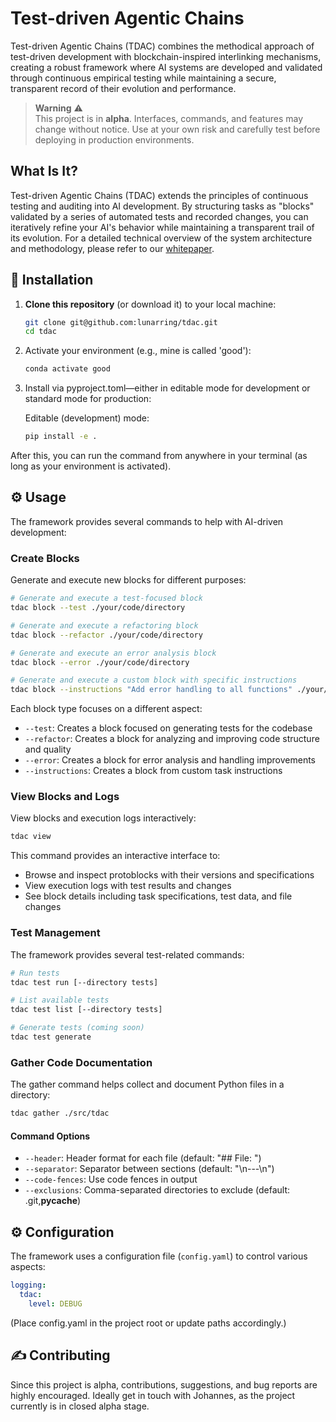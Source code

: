 # Test-driven Agentic Chains

Test-driven Agentic Chains (TDAC) combines the methodical approach of test-driven development with blockchain-inspired interlinking mechanisms, creating a robust framework where AI systems are developed and validated through continuous empirical testing while maintaining a secure, transparent record of their evolution and performance.

> **Warning** ⚠️  
> This project is in **alpha**. Interfaces, commands, and features may change without notice. Use at your own risk and carefully test before deploying in production environments.

## What Is It?

Test-driven Agentic Chains (TDAC) extends the principles of continuous testing and auditing into AI development. By structuring tasks as "blocks" validated by a series of automated tests and recorded changes, you can iteratively refine your AI's behavior while maintaining a transparent trail of its evolution. For a detailed technical overview of the system architecture and methodology, please refer to our [whitepaper](docs/whitepaper.md).

## 🚀 Installation

1. **Clone this repository** (or download it) to your local machine:

   ```bash
   git clone git@github.com:lunarring/tdac.git
   cd tdac
   ```

2. Activate your environment (e.g., mine is called 'good'):
   ```bash
   conda activate good
   ```

3. Install via pyproject.toml—either in editable mode for development or standard mode for production:

   Editable (development) mode:
   ```bash
   pip install -e .
   ```

After this, you can run the command from anywhere in your terminal (as long as your environment is activated).

## ⚙️ Usage

The framework provides several commands to help with AI-driven development:

### Create Blocks

Generate and execute new blocks for different purposes:

```bash
# Generate and execute a test-focused block
tdac block --test ./your/code/directory

# Generate and execute a refactoring block
tdac block --refactor ./your/code/directory

# Generate and execute an error analysis block
tdac block --error ./your/code/directory

# Generate and execute a custom block with specific instructions
tdac block --instructions "Add error handling to all functions" ./your/code/directory
```

Each block type focuses on a different aspect:
- `--test`: Creates a block focused on generating tests for the codebase
- `--refactor`: Creates a block for analyzing and improving code structure and quality
- `--error`: Creates a block for error analysis and handling improvements
- `--instructions`: Creates a block from custom task instructions

### View Blocks and Logs

View blocks and execution logs interactively:

```bash
tdac view
```

This command provides an interactive interface to:
- Browse and inspect protoblocks with their versions and specifications
- View execution logs with test results and changes
- See block details including task specifications, test data, and file changes

### Test Management

The framework provides several test-related commands:

```bash
# Run tests
tdac test run [--directory tests]

# List available tests
tdac test list [--directory tests]

# Generate tests (coming soon)
tdac test generate
```

### Gather Code Documentation

The gather command helps collect and document Python files in a directory:

```bash
tdac gather ./src/tdac
```

#### Command Options

- `--header`: Header format for each file (default: "## File: ")
- `--separator`: Separator between sections (default: "\n---\n")
- `--code-fences`: Use code fences in output
- `--exclusions`: Comma-separated directories to exclude (default: .git,__pycache__)

## ⚙️ Configuration

The framework uses a configuration file (`config.yaml`) to control various aspects:

```yaml
logging:
  tdac:
    level: DEBUG
```
(Place config.yaml in the project root or update paths accordingly.)

## ✍️ Contributing

Since this project is alpha, contributions, suggestions, and bug reports are highly encouraged. Ideally get in touch with Johannes, as the project currently is in closed alpha stage.

